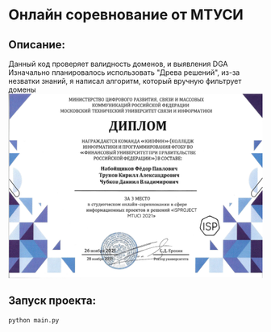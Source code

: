 # Онлайн соревнование от МТУСИ
## Описание:
Данный код проверяет валидность доменов, и выявления DGA
Изначально планировалось использовать "Древа решений", из-за незватки знаний, я написал алгоритм, который вручную фильтрует домены
![](Диплом.jpg)
## Запуск проекта:
```
python main.py
```
